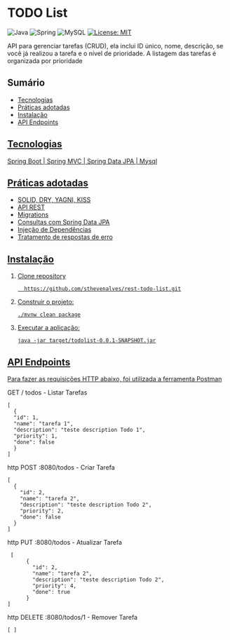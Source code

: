 <h1>TODO List</h1>

 ![Java](https://img.shields.io/badge/Java-ED8B00?style=for-the-badge&logo=openjdk&logoColor=white)
 ![Spring](https://img.shields.io/badge/Spring-6DB33F.svg?style=for-the-badge&logo=Spring&logoColor=white)
 ![MySQL](https://img.shields.io/badge/MySQL-4479A1.svg?style=for-the-badge&logo=MySQL&logoColor=white)
 [![License: MIT](https://img.shields.io/badge/License-MIT-yellow.svg)](https://opensource.org/licenses/MIT)

<p>API para gerenciar tarefas (CRUD), ela inclui ID único, nome, descrição, se você já realizou a tarefa e o nível de prioridade. A listagem das tarefas é organizada por prioridade</p>

<h2>Sumário</h2>
<ul>
  <li><a href="#tecnologia">Tecnologias</li>
  <li><a href="#praticas">Práticas adotadas</li>
    <li><a href="#instalacao">Instalação</li>
      <li><a href="#endpoints">API Endpoints</li>
</ul>

<h2 id="tecnologia">Tecnologias</h2>
<p>Spring Boot | Spring MVC | Spring Data JPA | Mysql</p>

<h2 id="praticas">Práticas adotadas</h2>
<ul>
<li>SOLID, DRY, YAGNI, KISS
<li>API REST
 <li>Migrations</li>
<li>Consultas com Spring Data JPA
<li>Injeção de Dependências
<li>Tratamento de respostas de erro
</ul>

<h2 id="instalacao">Instalação</h2>
<ol>
  <li>Clone repository</li>
  
      https://github.com/sthevenalves/rest-todo-list.git

  <li>Construir o projeto:</li>

    ./mvnw clean package

  <li>Executar a aplicação:</li>

    java -jar target/todolist-0.0.1-SNAPSHOT.jar
</ol>

<h2 id="endpoints">API Endpoints</h2>
<p>Para fazer as requisições HTTP abaixo, foi utilizada a ferramenta <a href="https://www.postman.com/">Postman</a></p>

   GET / todos - Listar Tarefas
   
    [
      {
      "id": 1,
      "name": "tarefa 1",
      "description": "teste description Todo 1",
      "priority": 1,
      "done": false
      }
    ]

  http POST :8080/todos - Criar Tarefa

    [
      {
        "id": 2,
        "name": "tarefa 2",
        "description": "teste description Todo 2",
        "priority": 2,
        "done": false
      }
    ]

   http PUT :8080/todos - Atualizar Tarefa

     [
          {
            "id": 2,
            "name": "tarefa 2",
            "description": "teste description Todo 2",
            "priority": 4,
            "done": true
          }
    ]

  http DELETE :8080/todos/1 - Remover Tarefa

    [ ]


